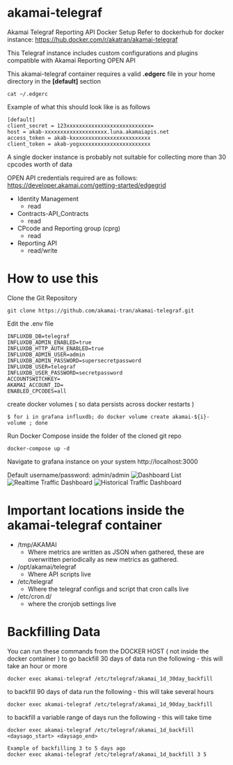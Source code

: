# akamai-telegraf
Akamai Telegraf Reporting API Docker Setup
Refer to dockerhub for docker instance: https://hub.docker.com/r/akatran/akamai-telegraf

This Telegraf instance includes custom configurations and plugins compatible with Akamai Reporting OPEN API

This akamai-telegraf container requires a valid **.edgerc** file in your home directory in the **[default]** section
```
cat ~/.edgerc
```

Example of what this should look like is as follows
```
[default]
client_secret = 123xxxxxxxxxxxxxxxxxxxxxxxxxxx=
host = akab-xxxxxxxxxxxxxxxxxxxx.luna.akamaiapis.net
access_token = akab-kxxxxxxxxxxxxxxxxxxxxxxxxx
client_token = akab-yogxxxxxxxxxxxxxxxxxxxxxxx
```

A single docker instance is probably not suitable for collecting more than 30 cpcodes worth of data

OPEN API credentials required are as follows: https://developer.akamai.com/getting-started/edgegrid
- Identity Management
  - read
- Contracts-API_Contracts
  - read
- CPcode and Reporting group (cprg)
  - read
- Reporting API
  - read/write
  
# How to use this

Clone the Git Repository
``` 
git clone https://github.com/akamai-tran/akamai-telegraf.git 
```
Edit the .env file
```
INFLUXDB_DB=telegraf
INFLUXDB_ADMIN_ENABLED=true
INFLUXDB_HTTP_AUTH_ENABLED=true
INFLUXDB_ADMIN_USER=admin
INFLUXDB_ADMIN_PASSWORD=supersecretpassword
INFLUXDB_USER=telegraf
INFLUXDB_USER_PASSWORD=secretpassword
ACCOUNTSWITCHKEY=
AKAMAI_ACCOUNT_ID=
ENABLED_CPCODES=all
```
create docker volumes ( so data persists across docker restarts )
```
$ for i in grafana influxdb; do docker volume create akamai-${i}-volume ; done
```

Run Docker Compose inside the folder of the cloned git repo
```
docker-compose up -d 
```

Navigate to grafana instance on your system
http://localhost:3000

Default username/password: admin/admin
![Dashboard List](/images/dashboard_list.jpeg)
![Realtime Traffic Dashboard](/images/realtime_traffic.jpeg)
![Historical Traffic Dashboard](/images/historical_traffic.jpeg)

# Important locations inside the akamai-telegraf container
- /tmp/AKAMAI
  - Where metrics are written as JSON when gathered, these are overwritten periodically as new metrics as gathered.
- /opt/akamai/telegraf
  - Where API scripts live
- /etc/telegraf
  - Where the telegraf configs and script that cron calls live
- /etc/cron.d/
  - where the cronjob settings live

# Backfilling Data

You can run these commands from the DOCKER HOST ( not inside the docker container )
to go backfill 30 days of data run the following - this will take an hour or more
```
docker exec akamai-telegraf /etc/telegraf/akamai_1d_30day_backfill
```
to backfill 90 days of data run the following - this will take several hours
```
docker exec akamai-telegraf /etc/telegraf/akamai_1d_90day_backfill
```
to backfill a variable range of days run the following - this will take time
```
docker exec akamai-telegraf /etc/telegraf/akamai_1d_backfill <daysago_start> <daysago_end>

Example of backfilling 3 to 5 days ago
docker exec akamai-telegraf /etc/telegraf/akamai_1d_backfill 3 5
```
